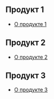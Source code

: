 ## Продукт 1
* [О продукте 1](/Product%201/Product%201%20promo.md)
## Продукт 2
* [О продукте 2](/%D0%9F%D1%80%D0%BE%D0%B4%D1%83%D0%BA%D1%82%202/%D0%9E%D0%BF%D0%B8%D1%81%D0%B0%D0%BD%D0%B8%D0%B5%202.md)
## Продукт 3
* [О продукте 3](/%D0%9F%D1%80%D0%BE%D0%B4%D1%83%D0%BA%D1%82%203/%D0%9E%D0%BF%D0%B8%D1%81%D0%B0%D0%BD%D0%B8%D0%B5%203.md)

